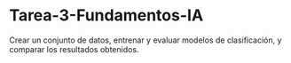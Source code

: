 # Tarea-3-Fundamentos-IA
Crear un conjunto de datos, entrenar y evaluar modelos de clasificación, y comparar los resultados obtenidos.
